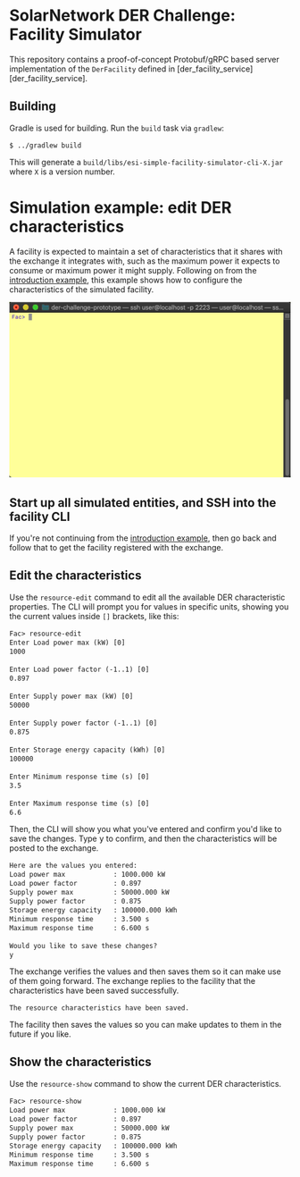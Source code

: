 # SolarNetwork DER Challenge: Facility Simulator

This repository contains a proof-of-concept Protobuf/gRPC based server implementation of the
`DerFacility` defined in [der_facility_service][der_facility_service].

## Building

Gradle is used for building. Run the `build` task via `gradlew`:

	$ ../gradlew build

This will generate a `build/libs/esi-simple-facility-simulator-cli-X.jar` where `X` is a version number.

# Simulation example: edit DER characteristics

A facility is expected to maintain a set of characteristics that it shares with the exchange it
integrates with, such as the maximum power it expects to consume or maximum power it might supply.
Following on from the [introduction example][sim-intro], this example shows how to configure the 
characteristics of the simulated facility.

![Editing DER characteristics](docs/esi-sim-characteristics-edit.gif)

## Start up all simulated entities, and SSH into the facility CLI

If you're not continuing from the [introduction example][sim-intro], then go back and follow that
to get the facility registered with the exchange.

## Edit the characteristics

Use the `resource-edit` command to edit all the available DER characteristic properties. The CLI
will prompt you for values in specific units, showing you the current values inside `[]` brackets,
like this:

```
Fac> resource-edit
Enter Load power max (kW) [0]
1000

Enter Load power factor (-1..1) [0]
0.897

Enter Supply power max (kW) [0]
50000

Enter Supply power factor (-1..1) [0]
0.875

Enter Storage energy capacity (kWh) [0]
100000

Enter Minimum response time (s) [0]
3.5

Enter Maximum response time (s) [0]
6.6
```

Then, the CLI will show you what you've entered and confirm you'd like to save the changes. Type
<kbd>y</kbd> to confirm, and then the characteristics will be posted to the exchange.

```
Here are the values you entered:
Load power max            : 1000.000 kW
Load power factor         : 0.897 
Supply power max          : 50000.000 kW
Supply power factor       : 0.875 
Storage energy capacity   : 100000.000 kWh
Minimum response time     : 3.500 s
Maximum response time     : 6.600 s

Would you like to save these changes?
y
```

The exchange verifies the values and then saves them so it can make use of them going forward. The
exchange replies to the facility that the characteristics have been saved successfully.

```
The resource characteristics have been saved.
```

The facility then saves the values so you can make updates to them in the future if you like.

## Show the characteristics

Use the `resource-show` command to show the current DER characteristics.

```
Fac> resource-show 
Load power max            : 1000.000 kW
Load power factor         : 0.897 
Supply power max          : 50000.000 kW
Supply power factor       : 0.875 
Storage energy capacity   : 100000.000 kWh
Minimum response time     : 3.500 s
Maximum response time     : 6.600 s
```


[der_facility]: ../api/src/main/proto/solarnetwork/esi/service/der_facility_service.proto
[sim-intro]: ../#simulation-example-register-a-facility-with-an-exchange

